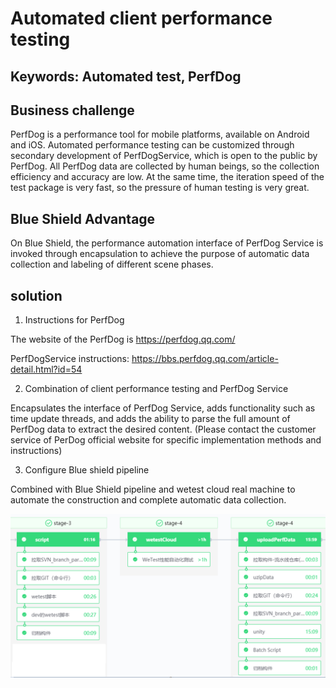 # Automated client performance testing

## Keywords: Automated test, PerfDog

## Business challenge

PerfDog is a performance tool for mobile platforms, available on Android and iOS. Automated performance testing can be customized through secondary development of PerfDogService, which is open to the public by PerfDog. All PerfDog data are collected by human beings, so the collection efficiency and accuracy are low. At the same time, the iteration speed of the test package is very fast, so the pressure of human testing is very great.

## Blue Shield Advantage

On Blue Shield, the performance automation interface of PerfDog Service is invoked through encapsulation to achieve the purpose of automatic data collection and labeling of different scene phases.

## solution

1. Instructions for PerfDog

The website of the PerfDog is https://perfdog.qq.com/

PerfDogService instructions: https://bbs.perfdog.qq.com/article-detail.html?id=54

2. Combination of client performance testing and PerfDog Service

Encapsulates the interface of PerfDog Service, adds functionality such as time update threads, and adds the ability to parse the full amount of PerfDog data to extract the desired content. (Please contact the customer service of PerDog official website for specific implementation methods and instructions)

3. Configure Blue shield pipeline

Combined with Blue Shield pipeline and wetest cloud real machine to automate the construction and complete automatic data collection.

![图1](../../.gitbook/assets/scene-Client-performance-testing-a.png)
